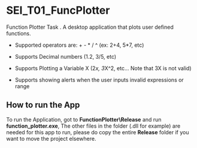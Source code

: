 # SEI_T01_FuncPlotter

Function Plotter Task . A desktop application that plots user defined functions.

  - Supported operators are: + - * / ^ (ex: 2+4, 5*7, etc)
  
  - Supports Decimal numbers (1.2, 3/5, etc)
  
  - Supports Plotting a Variable X (2*x, 3*X^2, etc... Note that 3X is not valid)
  
  - Supports showing alerts when the user inputs invalid expressions or range

## How to run the App
To run the Application, got to **FunctionPlotter\Release** and run **function_plotter.exe**, The other files in the folder (.dll for example) are needed for this app to run, please do copy the entire **Release** folder if you want to move the project elsewhere.


